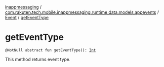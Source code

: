[inappmessaging](../../index.md) / [com.rakuten.tech.mobile.inappmessaging.runtime.data.models.appevents](../index.md) / [Event](index.md) / [getEventType](./get-event-type.md)

# getEventType

`@NotNull abstract fun getEventType(): `[`Int`](https://kotlinlang.org/api/latest/jvm/stdlib/kotlin/-int/index.html)

This method returns event type.

